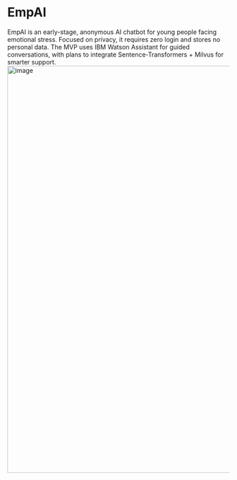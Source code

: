 # EmpAI
EmpAI is an early-stage, anonymous AI chatbot for young people facing emotional stress. Focused on privacy, it requires zero login and stores no personal data. The MVP uses IBM Watson Assistant for guided conversations, with plans to integrate Sentence-Transformers + Milvus for smarter support.
<img width="1914" height="920" alt="image" src="https://github.com/user-attachments/assets/5b2c02c4-76f7-4518-a23e-cfa27ec971d6" />
